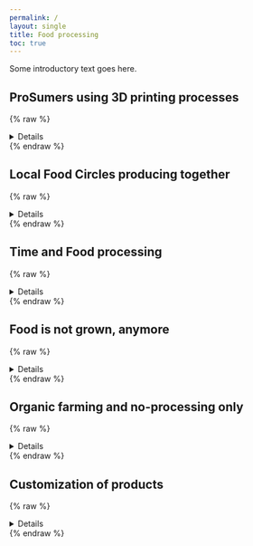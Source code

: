```yaml
---
permalink: /
layout: single
title: Food processing
toc: true
---
```


Some introductory text goes here.

## ProSumers using 3D printing processes

{% raw %}
<details>
  <!-- <summary>Zusammenfassung Punkt 1</summary> -->
  <p>People produce their own food by using CD printing. They purchase different ingredients (pure ressources), get the program (= menue) from the internet and produce nice and very different meals on their own.</p>
  <p>(source behind: project RIBI, see Dashboard: https://ribri.isi-project.eu/ or https://www.youtube.com/watch?v=2kCjSq_l-0s)</p>
</details>
{% endraw %}

## Local Food Circles producing together

{% raw %}
<details>
  <!-- <summary>Zusammenfassung Punkt 1</summary> -->
  <p>As formulated by the Food Circles Network: A Food Circle is a new way of conceiving and organizing our agricultural and food systems. It links the many people involved in food pro-duction together in interdependent, holistic ways. Practically, a Food Circle is concerned with promoting the consumption of safe, regionally grown food that will encourage sustainable agriculture and help to maintain farmers, who will sustain rural areas. While the concept sounds simple, it means that we must radically change the way we participate in the act of growing and consuming food. In countries around the world a number of social innovations are emerging around this vision of localised chains of food production and consumption.</p>
  <p>(source behind: project RIBI, see Dashboard: https://ribri.isi-project.eu/)</p>
</details>
{% endraw %}

## Time and Food processing

{% raw %}
<details>
    <p>People more and more think that they "do not have time", especially for thinking about their food, and preparing adequate meals with healthy and good quality food. There are attempts to make users more aware of the time spent of Food processing and preparation. There is a project, in which learners explore the use of time in the preparation and consumption of food. This is from the perspective of social relationships in families and the effects of food consumption on the global environment. Learners are helped to envision new and more sustainable ways of consum-ing food to help to bring about some changes in their actions to promote responsible living.</p>
    <p>(sources: e.g. Toolkit 2012 from https://www.inn.no/english/ccl/Publications-and-Teaching-Materials/teaching-materials-and-resources/active-learning-methodology-series/toolkit-4-time-as-a-resource.pdf or Project ReZeitKon: https://www.isi.fraunhofer.de/en/competence-center/foresight/projekte/rezeitkon.html)</p>
</details>
{% endraw %}

## Food is not grown, anymore

{% raw %}
<details>
    <p>Soil is scarce and agriculture as we know it today, is a hazard game. Climate change brought us to the point that it is difficult to grow food. It is too hot. The soil dried up and no matter how much artificial irrigation farmers provide it is never the same. Leafy green vegetables struggled to grow and simply didn’t produce anymore. Cruciferous vegetables are completely stunted in their development. Chard and beetroots barely survived to September when they flourish again. There-fore, most food is processed and artificially produced food, based on chemistry, 3D printing or just ingredients that were not used for food, before (e.g. cellulose from the forests).</p>
    <p>(Source: Food Just Won’t Grow Anymore. It is coming sooner than we think. | by Marjan Krebelj | Medium)</p>
</details>
{% endraw %}

## Organic farming and no-processing only

{% raw %}
<details>
    <p>Organic farming is a trend and most of the society wants to go back to "natural food", "healthy food". Different movements support this and processed food is not en vogue or completely banned. Especially salty and sweet processed food is banned from the supermarkets in most EU countries.</p>
    <p>(source: own sources from scenarios)</p>
</details>
{% endraw %}

## Customization of products

{% raw %}
<details>
    <p>The paradigm of mass customization emerged in the late 1980´s, as the demand for product vari-ety increased. A continued move away from mass production with virtually identical products to increased customization, in which customers demand the product to be manufactured to their exact requirements. Customizing also requires the delivery of products and services within much shorter periods. The main drivers are plural life forms between tradition and modernity; this also relates to globally concurring value systems and the development of hybrid cultures, e.g., chang-ing family orders and life forms as well as the increasing “do it yourself”-movement and economy. Food is also customized and not used as it grows, anymore.</p>
    <p>(source: project FOX, https://www.isi.fraunhofer.de/content/dam/isi/dokumente/ccv/2019/50-trends-influencing-Europes-food-sector.pdf)</p>
</details>
{% endraw %}
